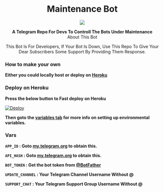 <h1 align="center">Maintenance Bot</h1>
<p align="center">
  <a

<p align="center">
  <img src="https://telegra.ph/file/60fdc9e6682702bf4b471.jpg">
</p>
</a>
  <p align="center">
    <b>A Telegram Repo For Devs To Controll The Bots Under Maintenance</b>
    <br />
    <a

### About This Bot

<p align='center'>
    This Bot Is For Developers, If Your Bot Is Down, Use This Repo To Give Your Dear Subscribers Some Support By Providing Them Response.
</p>

### How to make your own

**Either you could locally host or deploy on [Heroku](https://heroku.com)**

### Deploy on Heroku

**Press the below button to Fast deploy on Heroku**

[![Deploy](https://www.herokucdn.com/deploy/button.svg)](https://heroku.com/deploy?template=https://github.com/vivek-tp/Maintenance-Bot)

**Then goto the <a href="#vars">variables tab</a> for more info on setting up environmental variables.**


### Vars

**`APP_ID` : Goto [my.telegram.org](https://my.telegram.org) to obtain this.**

**`API_HASH` : Goto [my.telegram.org](https://my.telegram.org) to obtain this.**

**`BOT_TOKEN` : Get the bot token from [@BotFather](https://telegram.dog/BotFather)**

**`UPDATE_CHANNEL` : Your Telegram Channel Username Without @**

**`SUPPORT_CHAT` : Your Telegram Support Group Username Without @**
